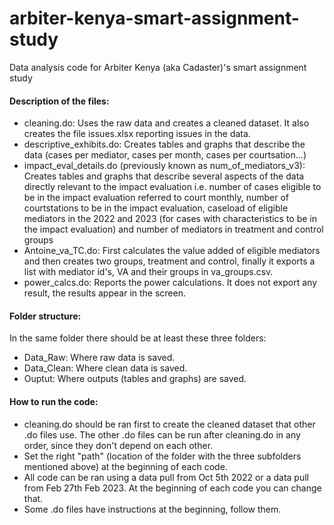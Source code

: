 # arbiter-kenya-smart-assignment-study
Data analysis code for Arbiter Kenya (aka Cadaster)'s smart assignment study

#### Description of the files:
- cleaning.do: Uses the raw data and creates a cleaned dataset. It also creates the file issues.xlsx reporting issues in the data. 
- descriptive_exhibits.do: Creates tables and graphs that describe the data (cases per mediator, cases per month, cases per courtsation...)
- impact_eval_details.do (previously known as num_of_mediators_v3): Creates tables and graphs that describe several aspects of the data directly relevant to the impact evaluation i.e. number of cases eligible to be in the impact evaluation referred to court monthly, number of courtstations to be in the impact evaluation, caseload of eligible mediators in the 2022 and 2023 (for cases with characteristics to be in the impact evaluation) and number of mediators in treatment and control groups
- Antoine_va_TC.do: First calculates the value added of eligible mediators and then creates two groups, treatment and control, finally it exports a list with mediator id's, VA and their groups in va_groups.csv. 
- power_calcs.do: Reports the power calculations. It does not export any result, the results appear in the screen. 

#### Folder structure: 
In the same folder there should be at least these three folders:
- Data_Raw: Where raw data is saved.
- Data_Clean: Where clean data is saved.
- Ouptut: Where outputs (tables and graphs) are saved. 

#### How to run the code:
- cleaning.do should be ran first to create the cleaned dataset that other .do files use. The other .do files can be run after cleaning.do in any order, since they don't depend on each other. 
- Set the right "path" (location of the folder with the three subfolders mentioned above) at the beginning of each code.
- All code can be ran using a data pull from Oct 5th 2022 or a data pull from Feb 27th Feb 2023. At the beginning of each code you can change that. 
- Some .do files have instructions at the beginning, follow them. 